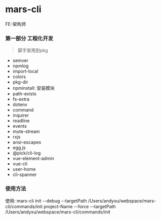 # mars-cli
FE-架构师

### 第一部分 工程化开发


> 脚手架用到pkg
- semver
- npmlog
- import-local
- colors
- pkg-dir
- npminstall: 安装模块
- path-exists
- fs-extra
- dotenv
- command
- inquirer
- readline
- events
- mute-stream
- rxjs
- ansi-escapes
- egg.js
- @pick/cli-log
- vue-element-admin
- vue-cli
- user-home
- cli-spanner
### 使用方法
使用: mars-cli init --debug --targetPath /Users/andyxu/webspace/mars-cli/commands/init project-Name --force
--targetPath /Users/andyxu/webspace/mars-cli/commands/init